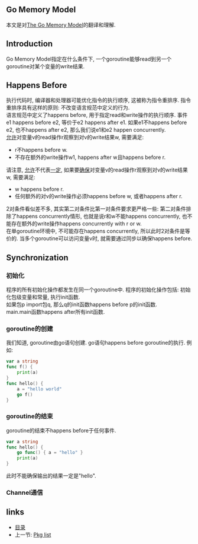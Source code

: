 Go Memory Model
----

本文是对[The Go Memory Model](http://golang.org/ref/mem)的翻译和理解.

Introduction
----
Go Memory Model指定在什么条件下, 一个goroutine能够read到另一个goroutine对某个变量的write结果.

Happens Before
----
执行代码时, 编译器和处理器可能优化指令的执行顺序, 这被称为指令重排序. 指令重排序具有这样的原则: 不改变语言规范中定义的行为.  
语言规范中定义了happens before, 用于指定read和write操作的执行顺序. 事件e1 happens before e2, 等价于e2 happens after e1. 如果e1不happens before e2, 也不happens after e2, 那么我们说e1和e2 happen concurrently.  
[允许]()对变量v的read操作r观察到对v的write结果w, 需要满足:
- r不happens before w.
- 不存在额外的write操作w1, happens after w且happens before r.

请注意, [允许]()不代表[一定](), 如果要[确保]()对变量v的read操作r观察到对v的write结果w, 需要满足:
- w happens before r.
- 任何额外的对v的write操作必须happens before w, 或者happens after r.

2对条件看似差不多, 其实第二对条件比第一对条件要求更严格一些: 第二对条件排除了happens concurrently情形, 也就是说r和w不能happens concurrently, 也不能存在额外的write操作happens concurrently with r or w.  
在单goroutine环境中, 不可能存在happens concurrently, 所以此时2对条件是等价的. 当多个goroutine可以访问变量v时, 就需要通过同步以确保happens before.


Synchronization
----
### 初始化
程序的所有初始化操作都发生在同一个goroutine中. 程序的初始化操作包括: 初始化包级变量和常量, 执行init函数.  
如果包p import包q, 那么q的init函数happens before p的init函数.  
main.main函数happens after所有init函数.  
### goroutine的创建
我们知道, goroutine由go语句创建. go语句happens before goroutine的执行. 例如:  
```go
var a string
func f() {
	print(a)
}
func hello() {
	a = "hello world"
	go f()
}
```
### goroutine的结束
goroutine的结束不happens before于任何事件.  
```go
var a string
func hello() {
	go func() { a = "hello" }
	print(a)
}
```
此时不能确保输出的结果一定是"hello".
### Channel通信













links
-----
+ [目录](../golang)
+ 上一节: [Pkg list](Pkg-list.md)
